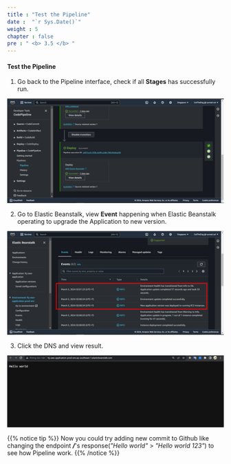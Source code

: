 ```yaml
---
title : "Test the Pipeline"
date :  "`r Sys.Date()`" 
weight : 5
chapter : false
pre : " <b> 3.5 </b> "
---
```


#### Test the Pipeline

1. Go back to the Pipeline interface, check if all **Stages** has successfully run.

![0001](/images/3-CodePipeline/3.5-TestPipeline/0001.svg)

2. Go to Elastic Beanstalk, view **Event** happening when Elastic Beanstalk operating to upgrade the Application to new version.

![0002](/images/3-CodePipeline/3.5-TestPipeline/0002.svg)

3. Click the DNS and view result.

![0003](/images/3-CodePipeline/3.5-TestPipeline/0003.svg)

{{% notice tip %}}
Now you could try adding new commit to Github like changing the endpoint ***/***'s response(*"Hello world"* > *"Hello world 123"*) to see how Pipeline work.
{{% /notice %}}

